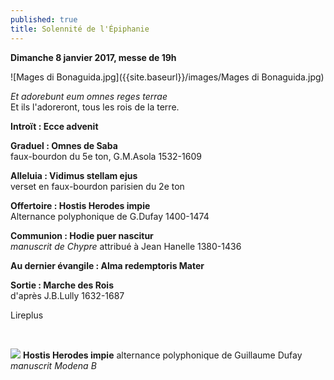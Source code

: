 ```yaml
---
published: true
title: Solennité de l'Épiphanie
---
```

**Dimanche 8 janvier 2017, messe de 19h**  


![Mages di Bonaguida.jpg]({{site.baseurl}}/images/Mages di Bonaguida.jpg)


*Et adorebunt eum omnes reges terrae*  
Et ils l'adoreront, tous les rois de la terre.

**Introït : Ecce advenit**

**Graduel : Omnes de Saba**  
faux-bourdon du 5e ton, G.M.Asola 1532-1609

**Alleluia : Vidimus stellam ejus**  
verset en faux-bourdon parisien du 2e ton

**Offertoire : Hostis Herodes impie**  
Alternance polyphonique de G.Dufay 1400-1474

**Communion : Hodie puer nascitur**  
*manuscrit de Chypre* attribué à Jean Hanelle 1380-1436

**Au dernier évangile : Alma redemptoris Mater**

**Sortie : Marche des Rois**  
d'après J.B.Lully 1632-1687

Lireplus

&nbsp;

![]({{site.baseurl}}/images/Hostis%20Herodes%20Dufay.jpg)
**Hostis Herodes impie** alternance polyphonique de Guillaume Dufay *manuscrit Modena B*
